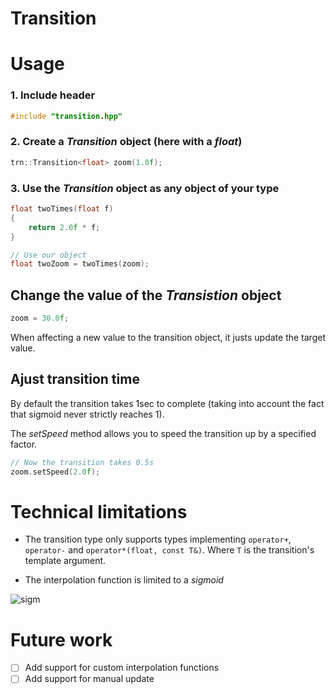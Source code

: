 # Transition

# Usage

### 1. Include header
```cpp
#include "transition.hpp"
```

### 2. Create a _Transition_ object (here with a _float_)
```cpp
trn::Transition<float> zoom(1.0f);
```

### 3. Use the _Transition_ object as any object of your type
```cpp
float twoTimes(float f)
{
    return 2.0f * f;
}

// Use our object
float twoZoom = twoTimes(zoom);
```

## Change the value of the _Transistion_ object
```cpp
zoom = 30.0f;
```
When affecting a new value to the transition object, it justs update the target value.

## Ajust transition time
By default the transition takes 1sec to complete (taking into account the fact that sigmoid never strictly reaches 1).

The _setSpeed_ method allows you to speed the transition up by a specified factor.
```cpp
// Now the transition takes 0.5s
zoom.setSpeed(2.0f);
```

# Technical limitations
 - The transition type only supports types implementing `operator+`, `operator-` and `operator*(float, const T&)`. Where `T` is the transition's template argument.
 
 - The interpolation function is limited to a _sigmoid_
 
 ![sigm](https://wiki.analytica.com/images/b/be/SigmoidGraph.png)
 
 # Future work
 
  - [ ] Add support for custom interpolation functions
  - [ ] Add support for manual update
